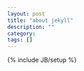 ```yaml
---
layout: post
title: "about jekyll"
description: ""
category: 
tags: []
---
```

{% include JB/setup %}
